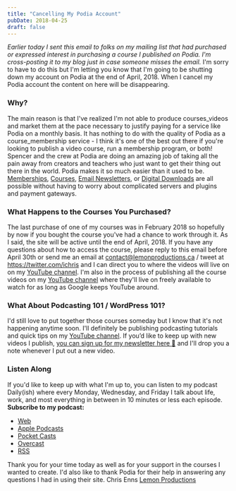 ```yaml
---
title: "Cancelling My Podia Account"
pubDate: 2018-04-25
draft: false
---
```


_Earlier today I sent this email to folks on my mailing list that had purchased or expressed interest in purchasing a course I published on Podia. I'm cross-posting it to my blog just in case someone misses the email._ I'm sorry to have to do this but I'm letting you know that I'm going to be shutting down my account on Podia at the end of April, 2018. When I cancel my Podia account the content on here will be disappearing.

### Why?

The main reason is that I've realized I'm not able to produce courses\_videos and market them at the pace necessary to justify paying for a service like Podia on a monthly basis. It has nothing to do with the quality of Podia as a course\_membership service - I think it's one of the best out there if you're looking to publish a video course, run a membership program, or both! Spencer and the crew at Podia are doing an amazing job of taking all the pain away from creators and teachers who just want to get their thing out there in the world. Podia makes it so much easier than it used to be. [Memberships](https://www.podia.com/features/sell-memberships), [Courses](https://www.podia.com/features/sell-online-courses), [Email Newsletters](https://www.podia.com/features/email-marketing), or [Digital Downloads](https://www.podia.com/features/sell-digital-downloads) are all possible without having to worry about complicated servers and plugins and payment gateways.

### What Happens to the Courses You Purchased?

The last purchase of one of my courses was in February 2018 so hopefully by now if you bought the course you've had a chance to work through it. As I said, the site will be active until the end of April, 2018. If you have any questions about how to access the course, please reply to this email before April 30th or send me an email at contact@lemonproductions.ca / tweet at https://twitter.com/ichris and I can direct you to where the videos will live on on my [YouTube channel](https://www.youtube.com/user/LemonProductionsCa). I'm also in the process of publishing all the course videos on my [YouTube channel](https://www.youtube.com/user/LemonProductionsCa) where they'll live on freely available to watch for as long as Google keeps YouTube around.

### What About Podcasting 101 / WordPress 101?

I'd still love to put together those courses someday but I know that it's not happening anytime soon. I'll definitely be publishing podcasting tutorials and quick tips on my [YouTube channel](https://www.youtube.com/user/LemonProductionsCa). If you’d like to keep up with new videos I publish, [you can sign up for my newsletter here 💌](https://eepurl.com/QsLb) and I'll drop you a note whenever I put out a new video.

### Listen Along

If you'd like to keep up with what I'm up to, you can listen to my podcast Daily(ish) where every Monday, Wednesday, and Friday I talk about life, work, and most everything in between in 10 minutes or less each episode. **Subscribe to my podcast:**

*   [Web](https://goodstuff.network/dailyish/)
*   [Apple Podcasts](https://itunes.apple.com/ca/podcast/pdcst/id815675012)
*   [Pocket Casts](https://pca.st/Vifv)
*   [Overcast](https://overcast.fm/itunes815675012/daily-ish)
*   [RSS](https://feeds.goodstuff.network/dailyish)

Thank you for your time today as well as for your support in the courses I wanted to create. I'd also like to thank Podia for their help in answering any questions I had in using their site. Chris Enns [Lemon Productions](https://www.lemonproductions.ca)
